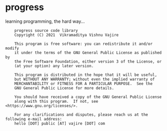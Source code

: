 # progress
learning programming, the hard way...
         
        progress source code library
        Copyright (C) 2021  Vikramaditya Vishnu Vajire

        This program is free software: you can redistribute it and/or modify
        it under the terms of the GNU General Public License as published by
        the Free Software Foundation, either version 3 of the License, or
        (at your option) any later version.

        This program is distributed in the hope that it will be useful,
        but WITHOUT ANY WARRANTY; without even the implied warranty of
        MERCHANTABILITY or FITNESS FOR A PARTICULAR PURPOSE.  See the
        GNU General Public License for more details.

        You should have received a copy of the GNU General Public License
        along with this program.  If not, see <https://www.gnu.org/licenses/>.
        
        For any clarifications and disputes, please reach us at the following e-mail address:         
        hello [DOT] public [AT] vajire [DOT] com
